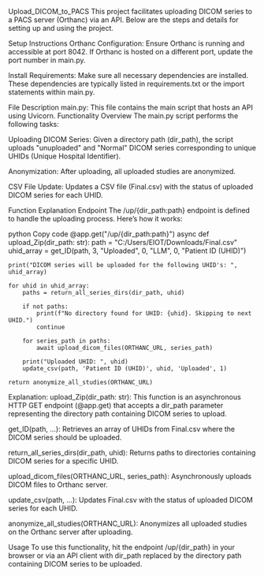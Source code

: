 Upload_DICOM_to_PACS
This project facilitates uploading DICOM series to a PACS server (Orthanc) via an API. Below are the steps and details for setting up and using the project.

Setup Instructions
Orthanc Configuration: Ensure Orthanc is running and accessible at port 8042. If Orthanc is hosted on a different port, update the port number in main.py.

Install Requirements: Make sure all necessary dependencies are installed. These dependencies are typically listed in requirements.txt or the import statements within main.py.

File Description
main.py: This file contains the main script that hosts an API using Uvicorn.
Functionality Overview
The main.py script performs the following tasks:

Uploading DICOM Series: Given a directory path (dir_path), the script uploads "unuploaded" and "Normal" DICOM series corresponding to unique UHIDs (Unique Hospital Identifier).

Anonymization: After uploading, all uploaded studies are anonymized.

CSV File Update: Updates a CSV file (Final.csv) with the status of uploaded DICOM series for each UHID.

Function Explanation
Endpoint
The /up/{dir_path:path} endpoint is defined to handle the uploading process. Here’s how it works:

python
Copy code
@app.get("/up/{dir_path:path}")
async def upload_Zip(dir_path: str):
    path = "C:/Users/EIOT/Downloads/Final.csv"
    uhid_array = get_ID(path, 3, "Uploaded", 0, "LLM", 0, "Patient ID (UHID)")
    
    print("DICOM series will be uploaded for the following UHID's: ", uhid_array)
    
    for uhid in uhid_array:
        paths = return_all_series_dirs(dir_path, uhid)
        
        if not paths:
            print(f"No directory found for UHID: {uhid}. Skipping to next UHID.")
            continue
        
        for series_path in paths:
            await upload_dicom_files(ORTHANC_URL, series_path)
        
        print("Uploaded UHID: ", uhid)
        update_csv(path, 'Patient ID (UHID)', uhid, 'Uploaded', 1)
    
    return anonymize_all_studies(ORTHANC_URL)
Explanation:
upload_Zip(dir_path: str): This function is an asynchronous HTTP GET endpoint (@app.get) that accepts a dir_path parameter representing the directory path containing DICOM series to upload.

get_ID(path, ...): Retrieves an array of UHIDs from Final.csv where the DICOM series should be uploaded.

return_all_series_dirs(dir_path, uhid): Returns paths to directories containing DICOM series for a specific UHID.

upload_dicom_files(ORTHANC_URL, series_path): Asynchronously uploads DICOM files to Orthanc server.

update_csv(path, ...): Updates Final.csv with the status of uploaded DICOM series for each UHID.

anonymize_all_studies(ORTHANC_URL): Anonymizes all uploaded studies on the Orthanc server after uploading.

Usage
To use this functionality, hit the endpoint /up/{dir_path} in your browser or via an API client with dir_path replaced by the directory path containing DICOM series to be uploaded.
